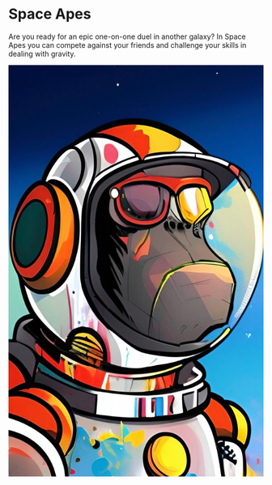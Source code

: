 # Space Apes
Are you ready for an epic one-on-one duel in another galaxy? In Space Apes you can compete against your friends and challenge your skills in dealing with gravity.

![Ape](SpaceApes/img/assets/logo.jpg)


